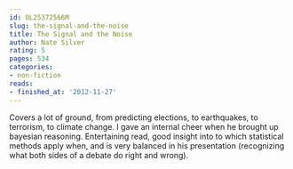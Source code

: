```yaml
---
id: OL25372566M
slug: the-signal-and-the-noise
title: The Signal and the Noise
author: Nate Silver
rating: 5
pages: 534
categories:
- non-fiction
reads:
- finished_at: '2012-11-27'
---
```

Covers a lot of ground, from predicting elections, to earthquakes, to terrorism, to climate change. I gave an internal cheer when he brought up bayesian reasoning. Entertaining read, good insight into to which statistical methods apply when, and is very balanced in his presentation (recognizing what both sides of a debate do right and wrong).
